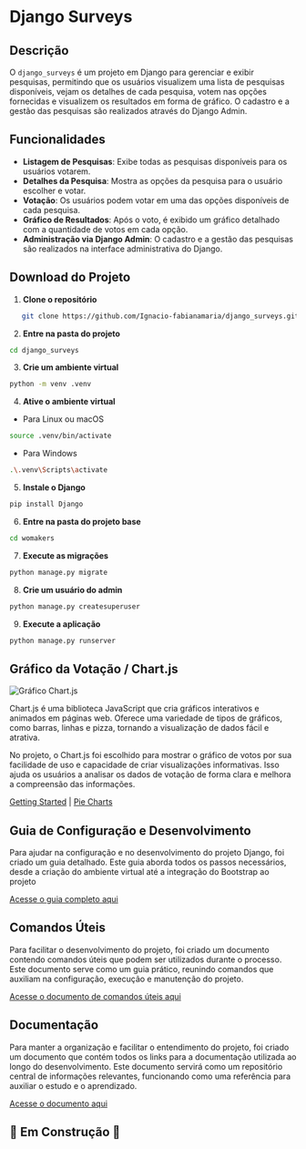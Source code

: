 # Django Surveys

## Descrição

O `django_surveys` é um projeto em Django para gerenciar e exibir pesquisas, permitindo que os usuários visualizem uma lista de pesquisas disponíveis, vejam os detalhes de cada pesquisa, votem nas opções fornecidas e visualizem os resultados em forma de gráfico. O cadastro e a gestão das pesquisas são realizados através do Django Admin.

## Funcionalidades

- **Listagem de Pesquisas**: Exibe todas as pesquisas disponíveis para os usuários votarem.
- **Detalhes da Pesquisa**: Mostra as opções da pesquisa para o usuário escolher e votar.
- **Votação**: Os usuários podem votar em uma das opções disponíveis de cada pesquisa.
- **Gráfico de Resultados**: Após o voto, é exibido um gráfico detalhado com a quantidade de votos em cada opção.
- **Administração via Django Admin**: O cadastro e a gestão das pesquisas são realizados na interface administrativa do Django.

## Download do Projeto

1. **Clone o repositório**

```bash
   git clone https://github.com/Ignacio-fabianamaria/django_surveys.git
```

2. **Entre na pasta do projeto**

```bash
cd django_surveys
```

3. **Crie um ambiente virtual**

```bash
python -m venv .venv 
```

4. **Ative o ambiente virtual**

- Para Linux ou macOS

```bash
source .venv/bin/activate
```

- Para Windows

```bash
.\.venv\Scripts\activate
```

5. **Instale o Django**

```bash
pip install Django
```

6. **Entre na pasta do projeto base**

```bash
cd womakers
```

7. **Execute as migrações**

```bash
python manage.py migrate
```

8. **Crie um usuário do admin**

```bash
python manage.py createsuperuser
```

9. **Execute a aplicação**

```bash
python manage.py runserver
```

## Gráfico da Votação / Chart.js

![Gráfico Chart.js](http://aishelf.org/wp-content/uploads/2017/04/chartjs.jpg)

Chart.js é uma biblioteca JavaScript que cria gráficos interativos e animados em páginas web. Oferece uma variedade de tipos de gráficos, como barras, linhas e pizza, tornando a visualização de dados fácil e atrativa.

No projeto, o Chart.js foi escolhido para mostrar o gráfico de votos por sua facilidade de uso e capacidade de criar visualizações informativas. Isso ajuda os usuários a analisar os dados de votação de forma clara e melhora a compreensão das informações.

[Getting Started](https://www.chartjs.org/docs/latest/getting-started/) | [Pie Charts](https://www.chartjs.org/docs/latest/charts/doughnut.html#pie)

## Guia de Configuração e Desenvolvimento 

Para ajudar na configuração e no desenvolvimento do projeto Django, foi criado um guia detalhado. Este guia aborda todos os passos necessários, desde a criação do ambiente virtual até a integração do Bootstrap ao projeto

[Acesse o guia completo aqui](https://github.com/Ignacio-fabianamaria/django_surveys/blob/main/guia-configuracao-desenvolvimento-django.md)

## Comandos Úteis

Para facilitar o desenvolvimento do projeto, foi criado um documento contendo comandos úteis que podem ser utilizados durante o processo. Este documento serve como um guia prático, reunindo comandos que auxiliam na configuração, execução e manutenção do projeto.

[Acesse o documento de comandos úteis aqui](https://github.com/Ignacio-fabianamaria/django_surveys/blob/main/comandos_uteis.md)

##  Documentação

Para manter a organização e facilitar o entendimento do projeto, foi criado um documento que contém todos os links para a documentação utilizada ao longo do desenvolvimento. Este documento servirá como um repositório central de informações relevantes, funcionando como uma referência para auxiliar o estudo e o aprendizado.

[Acesse o documento aqui](https://github.com/Ignacio-fabianamaria/django_surveys/blob/main/links_uteis_documentacao.md)

## 🚧 Em Construção 🚧